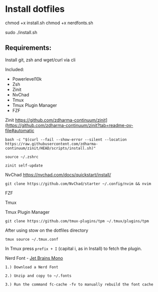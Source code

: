 # Install dotfiles

chmod +x install.sh
chmod +x nerdfonts.sh

sudo ./install.sh

## Requirements:

Install git, zsh and wget/curl via cli

Included: 

 - Powerlevel10k
 - Zsh
 - Zinit
 - NvChad
 - Tmux
 - Tmux Plugin Manager
 - FZF

Zinit
https://github.com/zdharma-continuum/zinit](https://github.com/zdharma-continuum/zinit?tab=readme-ov-file#automatic

    bash -c "$(curl --fail --show-error --silent --location https://raw.githubusercontent.com/zdharma-continuum/zinit/HEAD/scripts/install.sh)"
    
    source ~/.zshrc
    
    zinit self-update


NvChad
https://nvchad.com/docs/quickstart/install/

    git clone https://github.com/NvChad/starter ~/.config/nvim && nvim
FZF

Tmux

Tmux Plugin Manager

    git clone https://github.com/tmux-plugins/tpm ~/.tmux/plugins/tpm
  After using stow on the dotfiles directory 
  

    tmux source ~/.tmux.conf

In Tmux press `prefix + I` (capital i, as in Install) to fetch the plugin.
  

Nerd Font - [Jet Brains Mono](https://github.com/ryanoasis/nerd-fonts/releases/download/v3.2.1/JetBrainsMono.zip)
    
    1.) Download a Nerd Font
    
    2.) Unzip and copy to ~/.fonts
    
    3.) Run the command fc-cache -fv to manually rebuild the font cache

